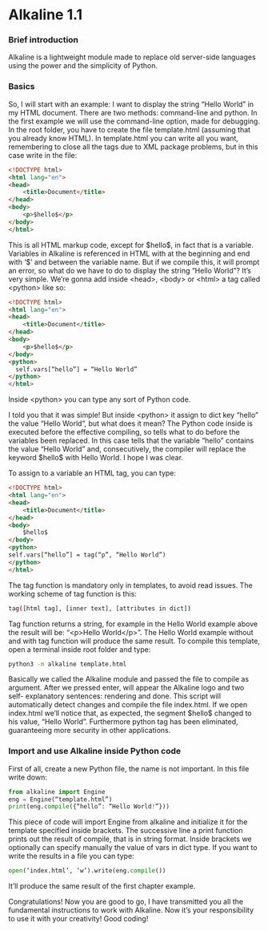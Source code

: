<h1>Alkaline 1.1</h1>
<h3>Brief introduction</h3>
<p>Alkaline is a lightweight module made to replace old server-side languages using the power and the simplicity of Python.
</p>

<h3>Basics</h3>
<p>So, I will start with an example: I want to display the string “Hello World” in my HTML document. There are two methods: command-line and python. In the first example we will use the command-line option, made for debugging. In the root folder, you have to create the file template.html (assuming that you already know HTML). In template.html you can write all you want, remembering to close all the tags due to XML package problems, but in this case write in the file:</p>

``` html
<!DOCTYPE html>
<html lang="en">
<head>
    <title>Document</title>
</head>
<body>
    <p>$hello$</p>
</body>
</html>
```
<p>
This is all HTML markup code, except for $hello$, in fact that is a variable. Variables in Alkaline is referenced in HTML with at the beginning and end with ‘$’ and between the variable name. But if we compile this, it will prompt an error, so what do we have to do to display the string “Hello World”? It’s very simple.
We’re gonna add inside &lthead>, &ltbody> or &lthtml> a tag called &ltpython> like so:
</p>

```html
<!DOCTYPE html>
<html lang="en">
<head>
    <title>Document</title>
</head>
<body>
    <p>$hello$</p>
</body>
<python>
  self.vars[“hello”] = “Hello World”
</python>
</html>
```
<p>
Inside &ltpython> you can type any sort of Python code.
</p>
<p>
I told you that it was simple! But inside &ltpython> it assign to dict key “hello” the value “Hello World”, but what does it mean? The Python code inside <python> is executed before the effective compiling, so tells what to do before the variables been replaced. In this case tells that the variable “hello” contains the value “Hello World” and, consecutively, the compiler will replace the keyword $hello$ with Hello World. I hope I was clear.
</p>
<p>
To assign to a variable an HTML tag, you can type:
</p>

```html
<!DOCTYPE html>
<html lang="en">
<head>
    <title>Document</title>
</head>
<body>
    $hello$
</body>
<python>
self.vars[“hello”] = tag(“p”, “Hello World”)
</python>
</html>
```

<p>The tag function is mandatory only in templates, to avoid read issues. The working scheme of tag function is this:</p>

``` bash
tag([html tag], [inner text], [attributes in dict])
```

<p>
Tag function returns a string, for example in the Hello World example above the result will be: “&ltp>Hello World&lt/p>”. The Hello World example without and with tag function will produce the same result.
To compile this template, open a terminal inside root folder and type:
</p>

```bash
python3 -m alkaline template.html
```

<p>
Basically we called the Alkaline module and passed the file to compile as argument. After we pressed enter, will appear the Alkaline logo and two self- explanatory sentences: rendering and done. This script will automatically detect changes and compile the file index.html. If we open index.html we’ll notice that, as expected, the segment $hello$ changed to his value, “Hello World”. Furthermore python tag has been eliminated, guaranteeing more security in other applications.
</p>



<h3>Import and use Alkaline inside Python code</h3>
<p>
First of all, create a new Python file, the name is not important. In this file write down:
</p>

``` python
from alkaline import Engine
eng = Engine(“template.html”)
print(eng.compile({“hello”: “Hello World!”}))
```
<p>
This piece of code will import Engine from alkaline and initialize it for the template specified inside brackets. The successive line a print function prints out the result of compile, that is in string format. Inside brackets we optionally can specify manually the value of vars in dict type. If you want to write the results in a file you can type:
</p>

```python
open(‘index.html’, ‘w’).write(eng.compile())
```

<p>
It’ll produce the same result of the first chapter example.
</p>

<p>
Congratulations! Now you are good to go, I have transmitted you all the fundamental instructions to work with Alkaline. Now it’s your responsibility to use it with your creativity! Good coding!
</p>
